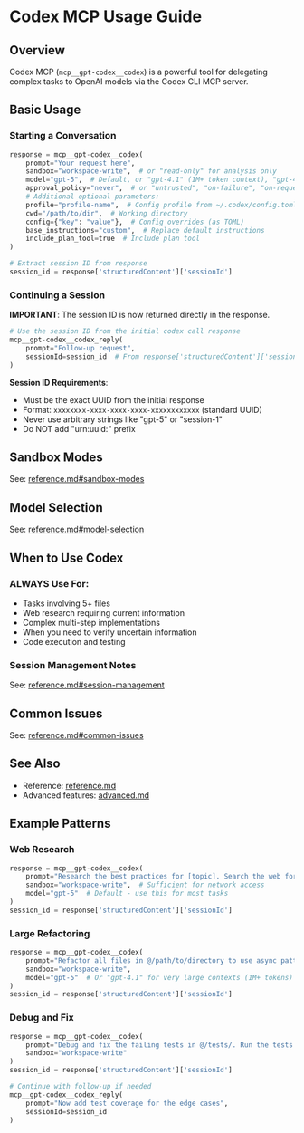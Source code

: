 # Codex MCP Usage Guide

## Overview

Codex MCP (`mcp__gpt-codex__codex`) is a powerful tool for delegating complex tasks to OpenAI models via the Codex CLI
MCP server.

## Basic Usage

### Starting a Conversation

```python
response = mcp__gpt-codex__codex(
    prompt="Your request here",
    sandbox="workspace-write",  # or "read-only" for analysis only
    model="gpt-5",  # Default, or "gpt-4.1" (1M+ token context), "gpt-4.5"
    approval_policy="never",  # or "untrusted", "on-failure", "on-request"
    # Additional optional parameters:
    profile="profile-name",  # Config profile from ~/.codex/config.toml
    cwd="/path/to/dir",  # Working directory
    config={"key": "value"},  # Config overrides (as TOML)
    base_instructions="custom",  # Replace default instructions
    include_plan_tool=true  # Include plan tool
)

# Extract session ID from response
session_id = response['structuredContent']['sessionId']
```

### Continuing a Session

**IMPORTANT**: The session ID is now returned directly in the response.

```python
# Use the session ID from the initial codex call response
mcp__gpt-codex__codex_reply(
    prompt="Follow-up request",
    sessionId=session_id  # From response['structuredContent']['sessionId']
)
```

**Session ID Requirements**:

- Must be the exact UUID from the initial response
- Format: `xxxxxxxx-xxxx-xxxx-xxxx-xxxxxxxxxxxx` (standard UUID)
- Never use arbitrary strings like "gpt-5" or "session-1"
- Do NOT add "urn:uuid:" prefix

## Sandbox Modes

See: [reference.md#sandbox-modes](./reference.md#sandbox-modes)

## Model Selection

See: [reference.md#model-selection](./reference.md#model-selection)

## When to Use Codex

### ALWAYS Use For:

- Tasks involving 5+ files
- Web research requiring current information
- Complex multi-step implementations
- When you need to verify uncertain information
- Code execution and testing

### Session Management Notes

See: [reference.md#session-management](./reference.md#session-management)

## Common Issues

See: [reference.md#common-issues](./reference.md#common-issues)

## See Also

- Reference: [reference.md](./reference.md)
- Advanced features: [advanced.md](./advanced.md)

## Example Patterns

### Web Research

```python
response = mcp__gpt-codex__codex(
    prompt="Research the best practices for [topic]. Search the web for current information.",
    sandbox="workspace-write",  # Sufficient for network access
    model="gpt-5"  # Default - use this for most tasks
)
session_id = response['structuredContent']['sessionId']
```

### Large Refactoring

```python
response = mcp__gpt-codex__codex(
    prompt="Refactor all files in @/path/to/directory to use async patterns",
    sandbox="workspace-write",
    model="gpt-5"  # Or "gpt-4.1" for very large contexts (1M+ tokens)
)
session_id = response['structuredContent']['sessionId']
```

### Debug and Fix

```python
response = mcp__gpt-codex__codex(
    prompt="Debug and fix the failing tests in @/tests/. Run the tests and fix any issues.",
    sandbox="workspace-write"
)
session_id = response['structuredContent']['sessionId']

# Continue with follow-up if needed
mcp__gpt-codex__codex_reply(
    prompt="Now add test coverage for the edge cases",
    sessionId=session_id
)
```

